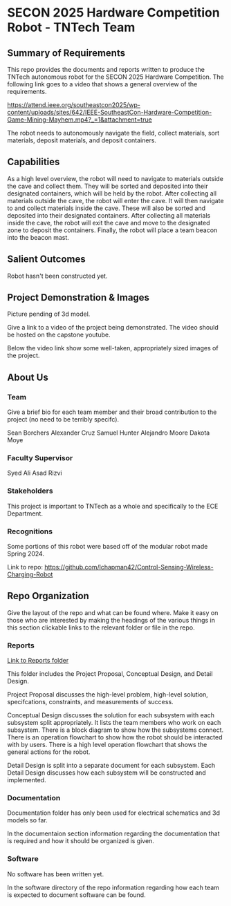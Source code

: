 # SECON 2025 Hardware Competition Robot - TNTech Team

## Summary of Requirements

This repo provides the documents and reports written to produce the TNTech autonomous robot for the SECON 2025 Hardware Competition.
The following link goes to a video that shows a general overview of the requirements.

https://attend.ieee.org/southeastcon2025/wp-content/uploads/sites/642/IEEE-SoutheastCon-Hardware-Competition-Game-Mining-Mayhem.mp4?_=1&attachment=true

The robot needs to autonomously navigate the field, collect materials, sort materials, deposit materials, and deposit containers.

## Capabilities

As a high level overview, the robot will need to navigate to materials outside the cave and collect them.
They will be sorted and deposited into their designated containers, which will be held by the robot.
After collecting all materials outside the cave, the robot will enter the cave.
It will then navigate to and collect materials inside the cave.
These will also be sorted and deposited into their designated containers.
After collecting all materials inside the cave, the robot will exit the cave and move to the designated zone to deposit the containers.
Finally, the robot will place a team beacon into the beacon mast.

## Salient Outcomes

Robot hasn't been constructed yet.

## Project Demonstration & Images

Picture pending of 3d model.

Give a link to a video of the project being demonstrated. The video should be hosted on the capstone youtube.

Below the video link show some well-taken, appropriately sized images of the project.


## About Us

### Team

Give a brief bio for each team member and their broad contribution to the project (no need to be terribly specifc).

Sean Borchers
Alexander Cruz
Samuel Hunter
Alejandro Moore
Dakota Moye

### Faculty Supervisor

Syed Ali Asad Rizvi

### Stakeholders

This project is important to TNTech as a whole and specifically to the ECE Department.

### Recognitions

Some portions of this robot were based off of the modular robot made Spring 2024.

Link to repo: https://github.com/lchapman42/Control-Sensing-Wireless-Charging-Robot

## Repo Organization

Give the layout of the repo and what can be found where. Make it easy on those who are interested by making the headings of the various things in this section clickable links to the relevant folder or file in the repo.

### Reports

[Link to Reports folder](https://github.com/ACruz-42/F24_Team1_CapstoneDemo/tree/a463979d4f1928be542ba7baea590573b307fce3/Reports)

This folder includes the Project Proposal, Conceptual Design, and Detail Design.

Project Proposal discusses the high-level problem, high-level solution, specifcations, constraints, and measurements of success.

Conceptual Design discusses the solution for each subsystem with each subsystem split appropriately.
It lists the team members who work on each subsystem.
There is a block diagram to show how the subsystems connect.
There is an operation flowchart to show how the robot should be interacted with by users.
There is a high level operation flowchart that shows the general actions for the robot.

Detail Design is split into a separate document for each subsystem.
Each Detail Design discusses how each subsystem will be constructed and implemented.

### Documentation

Documentation folder has only been used for electrical schematics and 3d models so far.

In the documentaion section information regarding the documentation that is required and how it should be organized is given.

### Software

No software has been written yet.

In the software directory of the repo information regarding how each team is expected to document software can be found.
